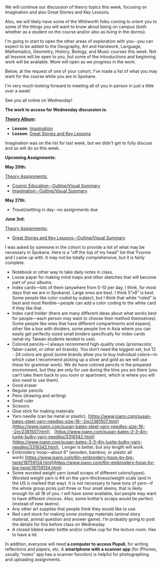We will continue our discussion of theory topics this week, focusing on Imagination and also Great Stories and Key Lessons. 

Also, we will likely have some of the Whitworth folks coming to orient you to some of the things you will want to know about being on campus (both whether as a student on the course and/or also as living in the dorms). 

I'm going to start to open the other areas of exploration with you--you can expect to be added to the Geography, Art and Handwork, Language, Mathematics, Geometry, History, Biology, and Music courses this week. Not all lessons will be open to you, but some of the introductions and beginning work will be available. More will open as we progress in the work. 

Below, at the request of one of your cohort, I've made a list of what you may want for the course while you are in Spokane. 

I'm very much looking forward to meeting all of you in person in just a little over a week!

See you all online on Wednesday!

**The work to access for Wednesday discussion is:**

**[Theory Album](https://montessorinorthwest.populiweb.com/router/courseofferings/10738327/dashboard):** 

- **Lesson**: [Imagination](https://montessorinorthwest.populiweb.com/router/courseofferings/10738327/lessons/12679770/show) 
- **Lesson**: [Great Stories and Key Lessons](https://montessorinorthwest.populiweb.com/router/courseofferings/10738327/lessons/12679771/show)

Imagination was on the list for last week, but we didn't get to fully discuss and so will do so this week.  

**Upcoming Assignments:**

**May 20th:**

[Theory Assignments:](https://montessorinorthwest.populiweb.com/router/courseofferings/10738327/assignments/index)

- [Cosmic Education--Outline/Visual Summary](https://montessorinorthwest.populiweb.com/router/courseofferings/10738327/assignments/26160176/show)
- [Imagination--Outline/Visual Summary](https://montessorinorthwest.populiweb.com/router/courseofferings/10738327/assignments/26160199/show)

**May 27th:**

- Travel/settling in day--no assignments due

**June 3rd:**

[Theory Assignments:](https://montessorinorthwest.populiweb.com/router/courseofferings/10738327/assignments/index)

- [Great Stories and Key Lessons--Outline/Visual Summary](https://montessorinorthwest.populiweb.com/router/courseofferings/10738327/assignments/26160203/show)

I was asked by someone in the cohort to provide a list of what may be necessary in Spokane. Here is a "off the top of my head" list that Yvonne and I came up with. It may not be totally comprehensive, but it is fairly complete.

- Notebook or other way to take daily notes in class. 
- Loose paper for making mind maps and other sketches that will become part of your albums. 
- Index cards—lots of them (anywhere from 5-10 per day, I think, for most days that we are in Spokane). Large ones are best. I think 5”x8” is best. Some people like color coded by subject, but I think that white “ruled” is best and most flexible—people can add a color coding to the white card if they like that. 
- Index card holder (there are many different ideas about what works best for people—each person may want to choose their method themselves). Some people like ones that have different compartments and expand, other like a box with dividers, some people live in Asia where you can easily get perfectly sized small binders specifically for index cards (what my Taiwan students tended to use). 
- Colored pencils—I always recommend high-quality ones (prismacolor, faber-castel, or other art brands). You don’t need the biggest set, but 12 - 24 colors are good (some brands allow you to buy individual colors—in which case I recommend picking up a silver and gold as we will use these for grammar work). We do have colored pencils in the prepared environment, but they are only for use during the time you are there (you can’t take them back to you room or apartment, which is where you will also need to use them). 
- Good eraser
- Regular pencils
- Pens (drawing and writing)
- Small ruler 
- Scissors
- Glue stick for making materials
- Yarn needle (can be metal or plastic). [https://www.joann.com/susan-bates-steel-yarn-needles-size-16--2in/2381507.html](https://www.joann.com/susan-bates-steel-yarn-needles-size-16--2in/2381507.html)    [https://www.joann.com/susan-bates-3-3-4in-luxite-bulky-yarn-needles/3318342.html](https://www.joann.com/susan-bates-3-3-4in-luxite-bulky-yarn-needles/3318342.html)   Longer is better, but any length will work. 
- Embroidery hoop—about 6” (wooden, bamboo, or plastic all work) [https://www.joann.com/6in-embroidery-hoop-by-big-twist/18759134.html](https://www.joann.com/6in-embroidery-hoop-by-big-twist/18759134.html)
- Some worsted weight yarn (small scraps of different colors/types). Worsted weight yarn is #4 on the yarn-thickness/weight scale (and in the US is marked that way). It is not necessary to have tons of yarn—if the whole group picks just three or four small skeins, that is likely enough for all 18 of you. I will have some available, but people may want to have different choices. Also, some knitter’s scraps would be perfect (instead of new skeins).
- Any other art supplies that people think they would like to use. 
- Red card stock for making some zoology materials (animal story material, animal question and answer game). I’m probably going to post the details for this before class on Wednesday. 
- A closed lidded water bottle and/or coffee cup for the lecture room. Has to have a lid.

In addition, everyone will need **a computer to access Populi**, for writing reflections and papers, etc. A **smartphone with a scanner app** (for iPhones, usually “notes” app has a scanner function) is helpful for photographing and uploading assignments.
